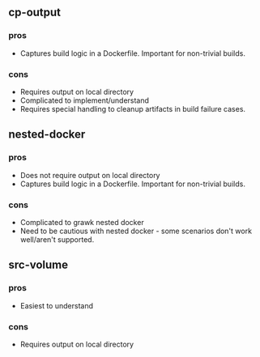 ## cp-output ##
### pros ###
- Captures build logic in a Dockerfile.  Important for non-trivial builds.
### cons ###
- Requires output on local directory
- Complicated to implement/understand
- Requires special handling to cleanup artifacts in build failure cases.


## nested-docker ##
### pros ###
- Does not require output on local directory
- Captures build logic in a Dockerfile.  Important for non-trivial builds.

### cons ###
- Complicated to grawk nested docker
- Need to be cautious with nested docker - some scenarios don't work well/aren't supported.


## src-volume ##
### pros ###
- Easiest to understand

### cons ###
- Requires output on local directory
